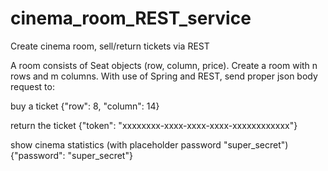 # cinema_room_REST_service
Create cinema room, sell/return tickets via REST

A room consists of Seat objects (row, column, price).
Create a room with n rows and m columns.
With use of Spring and REST, send proper json body request to:

buy a ticket {"row": 8, "column": 14}

return the ticket {"token": "xxxxxxxx-xxxx-xxxx-xxxx-xxxxxxxxxxxx"}

show cinema statistics (with placeholder password "super_secret") {"password": "super_secret"}
